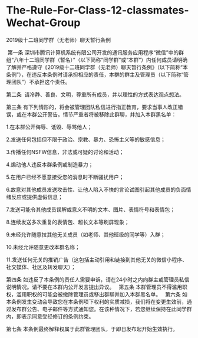 # The-Rule-For-Class-12-classmates-Wechat-Group
2019级十二班同学群（无老师）聊天暂行条例

 第一条 深圳市腾讯计算机系统有限公司开发的通讯服务应用程序“微信”中的群组“八年十二班同学群（暂名）”（以下简称“同学群”或“本群”）内任何成员请明确了解并严格遵守《2019级十二班同学群（无老师）聊天暂行条例》（以下简称“本条例”），在违反本条例时请承担相应的责任，本群的群主及管理员（以下简称“管理团队”）不承担这个责任。 

第二条  请冷静、善良、文明，尊重所有成员，并以理性的方式表达观点想法。

第三条 有下列情形的，将会被管理团队私信进行指正教育，要求当事人改正错误，或在本群公开警告。情节严重者将被移除此群聊，并加入本群黑名单：

1.在本群公开侮辱、诋毁、辱骂他人；

2.发送任何包括但不限于政治、宗教、暴力、恐怖主义等的敏感信息；

3.传播任何NSFW信息，非法或可疑的讨论和活动；

4.煽动他人违反本群条例或制造暴力；

5.在用户已经不愿意接受您的消息时不断骚扰用户；

6.故意对其他成员发送攻击性、让他人陷入不快的言论试图引起其他成员的负面情绪反应或提供虚假信息；

7.发送可能令其他成员误解或意义不明的文本、图片、表情符号和表情包；

8.连续发送多次重复的表情包、超长文本等刷屏现象；

9.未经允许随意拉其他无关成员（如老师、其他班级的同学等）入群；

10.未经允许随意更改本群名称；

11.发送任何无关的推销广告（这包括主动引用和链接到其他无关的微信小程序、社交媒体、社区及转发聊天）；

第四条 如违反了本条例的责任人需要申诉，请在24小时之内向群主或管理员私信说明情况。请不要在本群内公开发言提出异议。
 
第五条 本群管理员不得滥用职权，滥用职权的可能会被撤除管理员或移出群聊并加入本群黑名单。
 
第六条 如本条例发生变动会导致您在本条例项下权利的实质减损，我们将在变更生效前，通过发布群公告、电子邮件等方式通知您。在该种情况下，若您继续保持在此同学群内，即表示同意受经修订的条例约束。

第七条 本条例最终解释权属于此群管理团队，于即日发布起开始生效执行。
